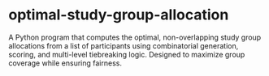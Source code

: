 # optimal-study-group-allocation
A Python program that computes the optimal, non-overlapping study group allocations from a list of participants using combinatorial generation, scoring, and multi-level tiebreaking logic. Designed to maximize group coverage while ensuring fairness.
